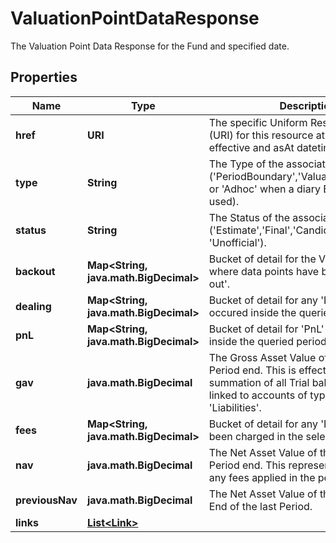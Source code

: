 

# ValuationPointDataResponse

The Valuation Point Data Response for the Fund and specified date.

## Properties

| Name | Type | Description | Notes |
|------------ | ------------- | ------------- | -------------|
|**href** | **URI** | The specific Uniform Resource Identifier (URI) for this resource at the requested effective and asAt datetime. |  [optional] |
|**type** | **String** | The Type of the associated Diary Entry (&#39;PeriodBoundary&#39;,&#39;ValuationPoint&#39;,&#39;Other&#39; or &#39;Adhoc&#39; when a diary Entry wasn&#39;t used). |  |
|**status** | **String** | The Status of the associated Diary Entry (&#39;Estimate&#39;,&#39;Final&#39;,&#39;Candidate&#39; or &#39;Unofficial&#39;). |  |
|**backout** | **Map&lt;String, java.math.BigDecimal&gt;** | Bucket of detail for the Valuation Point, where data points have been &#39;backed out&#39;. |  |
|**dealing** | **Map&lt;String, java.math.BigDecimal&gt;** | Bucket of detail for any &#39;Dealing&#39; that has occured inside the queried period. |  |
|**pnL** | **Map&lt;String, java.math.BigDecimal&gt;** | Bucket of detail for &#39;PnL&#39; that has occured inside the queried period. |  |
|**gav** | **java.math.BigDecimal** | The Gross Asset Value of the Fund at the Period end. This is effectively a summation of all Trial balance entries linked to accounts of types &#39;Asset&#39; and &#39;Liabilities&#39;. |  |
|**fees** | **Map&lt;String, java.math.BigDecimal&gt;** | Bucket of detail for any &#39;Fees&#39; that have been charged in the selected period. |  |
|**nav** | **java.math.BigDecimal** | The Net Asset Value of the Fund at the Period end. This represents the GAV with any fees applied in the period. |  |
|**previousNav** | **java.math.BigDecimal** | The Net Asset Value of the Fund at the End of the last Period. |  |
|**links** | [**List&lt;Link&gt;**](Link.md) |  |  [optional] |



